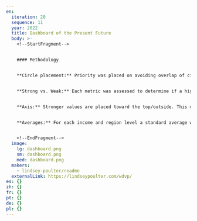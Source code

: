 ```yaml
---
en:
  iteration: 20
  sequence: 11
  year: 2022
  title: Dashboard of the Present Future
  body: >-
    <!--StartFragment-->


    #### Methodology


    **Circle placement:** Priority was placed on avoiding overlap of circles. This means the placement of each circle will not always be 100% accurate. However, hovering over a value will provide the exact value.


    **Strong vs. Weak:** Each metric was assessed to determine if a higher value was better (strong) or worse (weak). For some metrics, such as % of GDP used for military spend, it is hard to determine what an ideal value is. In these instances, the metric was deemed to be stronger the higher it was.


    **Axis:** Stronger values are placed toward the top/outside. This means the axis may be reversed from a traditional chart. For example, infant mortality has a value of 10 at the top and 80 at the bottom. Additionally, the axis does not include 0. This is to emphasize the minimum and maximum values in the world.


    **Averages:** For each income and region level a standard average was calculated. Population was not taken into consideration. If the focus is a country, such as the United States, that country is included in its region and income level averages.


    <!--EndFragment-->
  image:
    lg: dashboard.png
    sm: dashboard.png
    med: dashboard.png
  makers:
    - lindsey-poulter/readme
  externalLink: https://lindseypoulter.com/wdvp/
es: {}
zh: {}
fr: {}
pt: {}
de: {}
pl: {}
---
```

